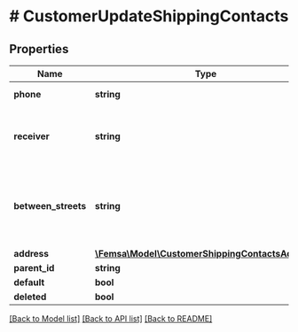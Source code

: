# # CustomerUpdateShippingContacts

## Properties

Name | Type | Description | Notes
------------ | ------------- | ------------- | -------------
**phone** | **string** | Phone contact | [optional]
**receiver** | **string** | Name of the person who will receive the order | [optional]
**between_streets** | **string** | The street names between which the order will be delivered. | [optional]
**address** | [**\Femsa\Model\CustomerShippingContactsAddress**](CustomerShippingContactsAddress.md) |  | [optional]
**parent_id** | **string** |  | [optional]
**default** | **bool** |  | [optional]
**deleted** | **bool** |  | [optional]

[[Back to Model list]](../../README.md#models) [[Back to API list]](../../README.md#endpoints) [[Back to README]](../../README.md)
